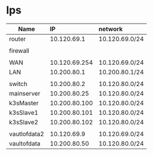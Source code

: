 # Ips


| Name         | IP            | network        |
| ------------ | :------------ | :------------- |
| router       | 10.120.69.1   | 10.120.69.0/24 |
|              |
| firewall     |
|              |
| WAN          | 10.120.69.254 | 10.120.69.0/24 |
| LAN          | 10.200.80.1   | 10.200.80.1/24 |
|              |
| switch       | 10.200.80.2   | 10.120.80.0/24 |
| mainserver   | 10.200.80.25  | 10.120.80.0/24 |
| k3sMaster    | 10.200.80.100 | 10.120.80.0/24 |
| k3sSlave1    | 10.200.80.101 | 10.120.80.0/24 |
| k3sSlave2    | 10.200.80.102 | 10.120.80.0/24 |
|              |
| vautlofdata2 | 10.120.69.9   | 10.120.69.0/24 |
| vaultofdata  | 10.200.80.50  | 10.120.80.0/24 |